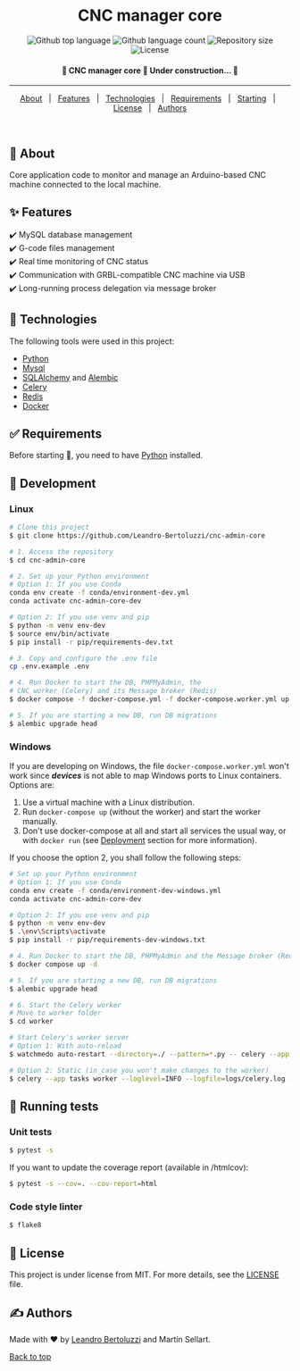 <h1 align="center">CNC manager core</h1>

<p align="center">
  <img alt="Github top language" src="https://img.shields.io/github/languages/top/Leandro-Bertoluzzi/cnc-admin-core?color=56BEB8">

  <img alt="Github language count" src="https://img.shields.io/github/languages/count/Leandro-Bertoluzzi/cnc-admin-core?color=56BEB8">

  <img alt="Repository size" src="https://img.shields.io/github/repo-size/Leandro-Bertoluzzi/cnc-admin-core?color=56BEB8">

  <img alt="License" src="https://img.shields.io/github/license/Leandro-Bertoluzzi/cnc-admin-core?color=56BEB8">
</p>

<!-- Status -->

<h4 align="center">
	🚧 CNC manager core 🚀 Under construction...  🚧
</h4>

<hr>

<p align="center">
  <a href="#dart-about">About</a> &#xa0; | &#xa0;
  <a href="#sparkles-features">Features</a> &#xa0; | &#xa0;
  <a href="#rocket-technologies">Technologies</a> &#xa0; | &#xa0;
  <a href="#white_check_mark-requirements">Requirements</a> &#xa0; | &#xa0;
  <a href="#checkered_flag-starting">Starting</a> &#xa0; | &#xa0;
  <a href="#memo-license">License</a> &#xa0; | &#xa0;
  <a href="https://github.com/Leandro-Bertoluzzi" target="_blank">Authors</a>
</p>

<br>

## :dart: About

Core application code to monitor and manage an Arduino-based CNC machine connected to the local machine.

## :sparkles: Features

:heavy_check_mark: MySQL database management\
:heavy_check_mark: G-code files management\
:heavy_check_mark: Real time monitoring of CNC status\
:heavy_check_mark: Communication with GRBL-compatible CNC machine via USB\
:heavy_check_mark: Long-running process delegation via message broker

## :rocket: Technologies

The following tools were used in this project:

-   [Python](https://www.python.org/)
-   [Mysql](https://www.mysql.com/)
-   [SQLAlchemy](https://www.sqlalchemy.org/) and [Alembic](https://alembic.sqlalchemy.org/en/latest/)
-   [Celery](https://docs.celeryq.dev/en/stable/)
-   [Redis](https://redis.io/)
-   [Docker](https://www.docker.com/)

## :white_check_mark: Requirements

Before starting :checkered_flag:, you need to have [Python](https://www.python.org/) installed.

## :checkered_flag: Development

### Linux

```bash
# Clone this project
$ git clone https://github.com/Leandro-Bertoluzzi/cnc-admin-core

# 1. Access the repository
$ cd cnc-admin-core

# 2. Set up your Python environment
# Option 1: If you use Conda
conda env create -f conda/environment-dev.yml
conda activate cnc-admin-core-dev

# Option 2: If you use venv and pip
$ python -m venv env-dev
$ source env/bin/activate
$ pip install -r pip/requirements-dev.txt

# 3. Copy and configure the .env file
cp .env.example .env

# 4. Run Docker to start the DB, PHPMyAdmin, the
# CNC worker (Celery) and its Message broker (Redis)
$ docker compose -f docker-compose.yml -f docker-compose.worker.yml up -d

# 5. If you are starting a new DB, run DB migrations
$ alembic upgrade head
```

### Windows

If you are developing on Windows, the file `docker-compose.worker.yml` won't work since **_devices_** is not able to map Windows ports to Linux containers. Options are:

1. Use a virtual machine with a Linux distribution.
2. Run `docker-compose up` (without the worker) and start the worker manually.
3. Don't use docker-compose at all and start all services the usual way, or with `docker run` (see [Deployment](#deployment) section for more information).

If you choose the option 2, you shall follow the following steps:

```bash
# Set up your Python environment
# Option 1: If you use Conda
conda env create -f conda/environment-dev-windows.yml
conda activate cnc-admin-core-dev

# Option 2: If you use venv and pip
$ python -m venv env-dev
$ .\env\Scripts\activate
$ pip install -r pip/requirements-dev-windows.txt

# 4. Run Docker to start the DB, PHPMyAdmin and the Message broker (Redis)
$ docker compose up -d

# 5. If you are starting a new DB, run DB migrations
$ alembic upgrade head

# 6. Start the Celery worker
# Move to worker folder
$ cd worker

# Start Celery's worker server
# Option 1: With auto-reload
$ watchmedo auto-restart --directory=./ --pattern=*.py -- celery --app tasks worker --loglevel=INFO --logfile=logs/celery.log --pool=gevent

# Option 2: Static (in case you won't make changes to the worker)
$ celery --app tasks worker --loglevel=INFO --logfile=logs/celery.log --pool=gevent
```

## :wrench: Running tests

### Unit tests

```bash
$ pytest -s
```

If you want to update the coverage report (available in /htmlcov):

```bash
$ pytest -s --cov=. --cov-report=html
```

### Code style linter

```bash
$ flake8
```

## :memo: License

This project is under license from MIT. For more details, see the [LICENSE](LICENSE.md) file.

## :writing_hand: Authors

Made with :heart: by <a href="https://github.com/Leandro-Bertoluzzi" target="_blank">Leandro Bertoluzzi</a> and Martín Sellart.

<a href="#top">Back to top</a>
